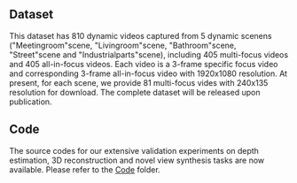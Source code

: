 ## Dataset

This dataset has 810 dynamic videos captured from 5 dynamic scenens ("Meetingroom"scene, "Livingroom"scene, "Bathroom"scene, "Street"scene and "Industrialparts"scene), including 405 multi-focus videos and 405 all-in-focus videos. Each video is a 3-frame specific focus video and corresponding 3-frame all-in-focus video with 1920x1080 resolution. At present, for each scene, we provide 81 multi-focus vides with 240x135 resolution for download. The complete dataset will be released upon publication.

## Code

The source codes for our extensive validation experiments on depth estimation, 3D reconstruction and novel view synthesis tasks are now available. Please refer to the [Code](https://github.com/North-Li/MVMF-VIDEO/tree/main/Code) folder.
